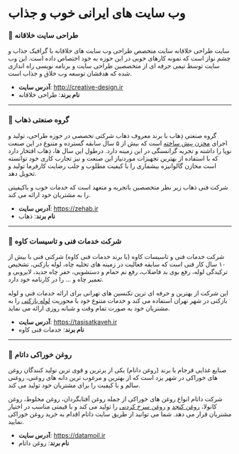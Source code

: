 # وب سایت های ایرانی خوب و جذاب

### 🔹 طراحی سایت خلاقانه
سایت طراحی خلاقانه سایت متخصص طراحی وب سایت های خلاقانه با گرافیک جذاب و چشم نواز است که نمونه کارهای خوبی در این حوزه به خود اختصاص داده است. این وب سایت توسط تیمی حرفه ای از متخصصین طراحی سایت و برنامه نویسی راه اندازی شده که هدفشان توسعه وب خلاق و جذاب است. 

- **آدرس سایت**: http://creative-design.ir
- **نام برند**: طراحی خلاقانه

---

### 🔹 گروه صنعتی ذهاب
گروه صنعتی ذِهاب با برند معروف ذهاب شرکتی تخصصی در حوزه طراحی، تولید و اجرای [مخزن پیش ساخته](http://zehab.ir/Blog/74/%D9%85%D8%AE%D8%B2%D9%86-%D9%BE%DB%8C%D8%B4-%D8%B3%D8%A7%D8%AE%D8%AA%D9%87-%DA%AF%D8%A7%D9%84%D9%88%D8%A7%D9%86%DB%8C%D8%B2%D9%87) است که بیش از ۵ سال سابقه گسترده و متنوع در این صنعت نوپا را داشته و تجربه گرانسنگی در این زمینه دارد. درطول این سال ها، ذِهاب افتخار دارد که با استفاده از بهترین تجهیزات موردنیاز این صنعت و نیز تجارب کاری خود توانسته است مخازن گالوانیزه بیشماری را با کیفیت مطلوب و جلب رضایت کارفرما تولید و تحویل دهد.

شرکت فنی ذهاب زیر نظر متخصصین باتجربه و متعهد است که خدمات خوب و باکیفیتی را به مشتریان خود ارائه می کند.

- **آدرس سایت**: https://zehab.ir
- **نام برند**: ذهاب

---

### 🔹 شرکت خدمات فنی و تاسیسات کاوه
شرکت خدمات فنی و تاسیسات کاوه (با برند خدمات فنی کاوه) شرکتی فنی با بیش از ۱۰ سال کار فنی است که سابقه فعالیت در زمینه های تخلیه چاه، لوله بازکنی، تشخیص ترکیدگی لوله، رفع بوی بد فاضلاب، رفع نم حمام و دستشویی، حفر چاه جدید، لایروبی و تعمیر چاه و … را در کارنامه خود دارد. 

این شرکت از بهترین و حرفه ای ترین تکنسین های تهرانی برای ارائه خدمات فنی و لوله بازکنی در شهر تهران استفاده می کند و خدمات متنوع خود با محوریت [لوله بازکنی](https://tasisatkaveh.ir/our-services/%D9%84%D9%88%D9%84%D9%87-%D8%A8%D8%A7%D8%B2%DA%A9%D9%86%DB%8C/) را به مشتریان خود به صورت تمام وقت و شبانه روزی ارائه می نماید.

- **آدرس سایت**:  https://tasisatkaveh.ir
- **نام برند**: خدمات فنی کاوه

---

### 🔹 روغن خوراکی داتام

صنایع غذایی فرجام با برند (روغن داتام) یکی از برترین و قوی ترین تولید کنندگان روغن های خوراکی در شهر یزد است که از بهترین و مرغوب ترین دانه های روغنی، روغنی سالم و با کیفیت را برای مشتریان خود تولید می کند.

شرکت داتام انواع روغن های خوراکی از جمله روغن آفتابگردان، روغن مخلوط، روغن کانولا، [روغن کنجد](https://datamoil.ir/magazine/%d8%ae%d9%88%d8%a7%d8%b5-%d9%88-%d9%81%d9%88%d8%a7%db%8c%d8%af-%d8%b1%d9%88%d8%ba%d9%86-%da%a9%d9%86%d8%ac%d8%af/) و [روغن سرخ کردنی](https://datamoil.ir/product-category/%d8%b1%d9%88%d8%ba%d9%86-%d8%b3%d8%b1%d8%ae-%da%a9%d8%b1%d8%af%d9%86%db%8c/) را تولید می کند و با قیمتی مناسب در اختیار مشتریان قرار می دهد. شما می توانید از طریق سایت داتام اقدام به خرید روغن خوراکی نمایید.

- **آدرس سایت**: https://datamoil.ir
- **نام برند**: روغن داتام
